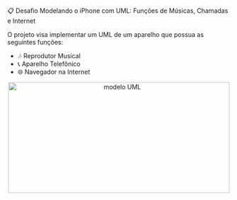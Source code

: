 📋 Desafio Modelando o iPhone com UML: Funções de Músicas, Chamadas e Internet

O projeto visa implementar um UML de um aparelho que possua as seguintes funções:

- 🎶 Reprodutor Musical
- 📞 Aparelho Telefônico
- 🌐 Navegador na Internet


<html>
	<body>
		<div style="text-align: center; ">
			<img src="./UML/UML.png"" alt="modelo UML" height="250vh" width="500vw"/>		
      </div>
	</body>
</html>
